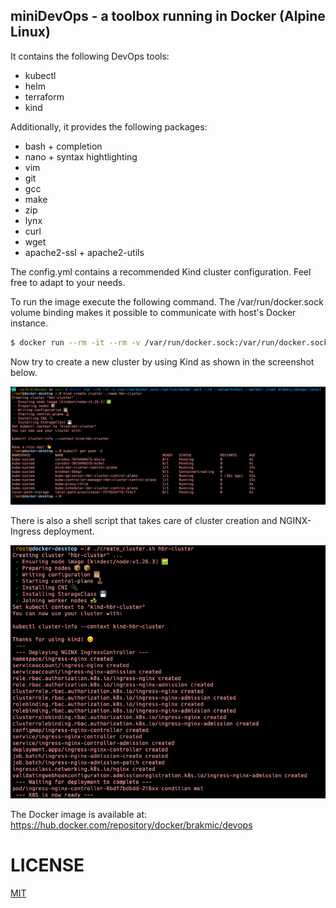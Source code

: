## miniDevOps - a toolbox running in Docker (Alpine Linux)

It contains the following DevOps tools:

* kubectl
* helm
* terraform
* kind
 
Additionally, it provides the following packages:

* bash + completion
* nano + syntax hightlighting
* vim
* git
* gcc
* make
* zip
* lynx
* curl
* wget
* apache2-ssl + apache2-utils

The config.yml contains a recommended Kind cluster configuration. Feel free to adapt to your needs. 

To run the image execute the following command. The /var/run/docker.sock volume binding makes it possible to communicate with host's Docker instance. 

```bash
$ docker run --rm -it --rm -v /var/run/docker.sock:/var/run/docker.sock --network=host --workdir /root devops
```
Now try to create a new cluster by using Kind as shown in the screenshot below.

![mini_devops](./images/minidevops.png)

There is also a shell script that takes care of cluster creation and NGINX-Ingress deployment.

![create_cluster_script](./images/setup_cluster.png)

The Docker image is available at: https://hub.docker.com/repository/docker/brakmic/devops

# LICENSE
[MIT](LICENSE.md)

